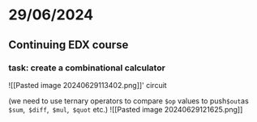 
# 29/06/2024

## Continuing EDX course

### task: create a combinational calculator
![[Pasted image 20240629113402.png]]'
circuit

(we need to use ternary operators to compare ```$op``` values to push```$out```as
```$sum```,``` $diff```,``` $mul```,``` $quot``` etc.)
![[Pasted image 20240629121625.png]]